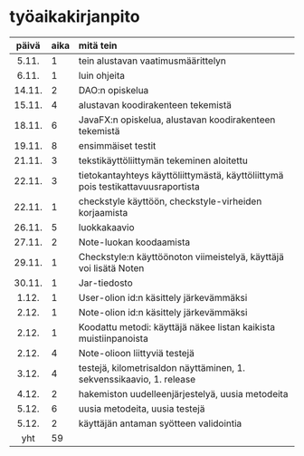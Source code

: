 # työaikakirjanpito

| päivä | aika | mitä tein  |
| :----:|:-----| :-----|
| 5.11. |  1   | tein alustavan vaatimusmäärittelyn |
| 6.11. |  1   | luin ohjeita|
| 14.11.|  2   | DAO:n opiskelua|
| 15.11.|  4   | alustavan koodirakenteen tekemistä|
| 18.11.|  6   | JavaFX:n opiskelua, alustavan koodirakenteen tekemistä|
| 19.11.|  8   | ensimmäiset testit
| 21.11.|  3   | tekstikäyttöliittymän tekeminen aloitettu |
| 22.11.|  3   | tietokantayhteys käyttöliittymästä, käyttöliittymä pois testikattavuusraportista |
| 22.11.|  1   | checkstyle käyttöön, checkstyle-virheiden korjaamista |
| 26.11.|  5   | luokkakaavio |
| 27.11.|  2   | Note-luokan koodaamista |
| 29.11.|  1   | Checkstyle:n käyttöönoton viimeistelyä, käyttäjä voi lisätä Noten |
| 30.11.|  1   | Jar-tiedosto|
| 1.12. |  1   | User-olion id:n käsittely järkevämmäksi|
| 2.12. |  1   | Note-olion id:n käsittely järkevämmäksi|
| 2.12. |  1   | Koodattu metodi: käyttäjä näkee listan kaikista muistiinpanoista|
| 2.12. |  4   | Note-olioon liittyviä testejä|
| 3.12. |  4   | testejä, kilometrisaldon näyttäminen, 1. sekvenssikaavio, 1. release|
| 4.12. |  2   | hakemiston uudelleenjärjestelyä, uusia metodeita|
| 5.12. |  6   | uusia metodeita, uusia testejä|
| 5.12. |  2   | käyttäjän antaman syötteen validointia|
| yht   |  59  | |

  
